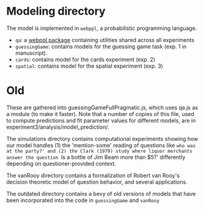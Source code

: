 Modeling directory
=================

The model is implemented in `webppl`, a probabilistic programming language.

* `qa`: a [webppl package](https://webppl.readthedocs.io/en/master/packages.html) containing utilities shared across all experiments
* `guessingGame`: contains models for the guessing game task (exp. 1 in manuscript). 
* `cards`: contains model for the cards experiment (exp. 2)
* `spatial`: contains model for the spatial experiment (exp. 3)

Old 
==========

These are gathered into guessingGameFullPragmatic.js, which uses qa.js as a module (to make it faster). Note that a number of copies of this file, used to compute predictions and fit parameter values for different models, are in experiment3/analysis/model_prediction/.

The simulations directory contains computational experiments showing how our model handles (1) the 'mention-some' reading of questions like `who was at the party?' and (2) the Clark (1979) study where liquor merchants answer the question `Is a bottle of Jim Beam more than $5?' differently depending on questioner-provided context.

The vanRooy directory contains a formalization of Robert van Rooy's decision theoretic model of question behavior, and several applications.

The outdated directory contains a bevy of old versions of models that have been incorporated into the code in ```guessingGame``` and ```vanRooy```


